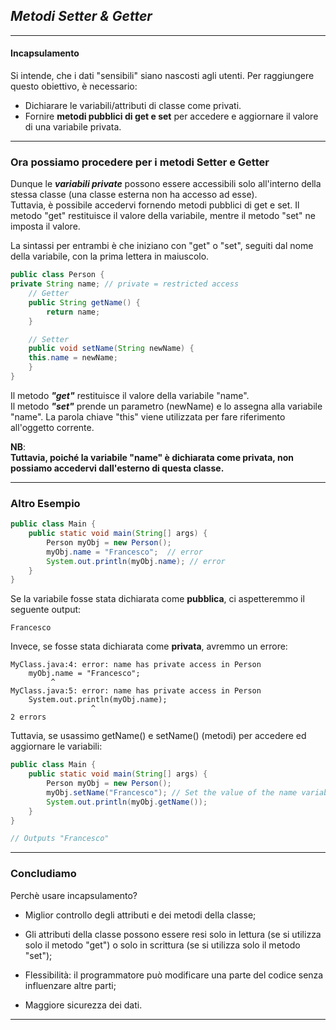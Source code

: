 ## _**Metodi Setter & Getter**_ 
***
#### Incapsulamento
Si intende, che i dati "sensibili" siano nascosti agli utenti. Per raggiungere questo obiettivo, è necessario:

- Dichiarare le variabili/attributi di classe come privati.
- Fornire **metodi pubblici di get e set** per accedere e aggiornare il valore di una variabile privata.
***
### Ora possiamo procedere per i metodi Setter e Getter
Dunque le **_variabili private_** possono essere accessibili solo all'interno 
della stessa classe (una classe esterna non ha accesso ad esse). \
Tuttavia, è possibile accedervi fornendo metodi pubblici di get e set.
Il metodo "get" restituisce il valore 
della variabile, mentre il metodo "set" ne imposta il valore.

La sintassi per entrambi è che iniziano con "get" o "set", seguiti dal nome della variabile, con la prima lettera in maiuscolo.
``` Java
public class Person {
private String name; // private = restricted access
    // Getter
    public String getName() {
        return name;
    }

    // Setter
    public void setName(String newName) {
    this.name = newName;
    }
}
```

Il metodo **_"get"_** restituisce il valore della variabile "name".
\
Il metodo **_"set"_** prende un parametro (newName) e lo assegna alla variabile "name". La parola chiave "this" viene utilizzata per fare riferimento all'oggetto corrente.


**NB**: \
**Tuttavia, poiché la variabile "name" è dichiarata come privata, non possiamo accedervi dall'esterno di questa classe.**
***
### Altro Esempio
``` Java
public class Main {
    public static void main(String[] args) {
        Person myObj = new Person();
        myObj.name = "Francesco";  // error
        System.out.println(myObj.name); // error
    }
}
```
Se la variabile fosse stata dichiarata come **pubblica**, ci aspetteremmo il seguente output:

``` Output
Francesco
```

Invece, se fosse stata dichiarata come **privata**, avremmo un errore:

``` Code
MyClass.java:4: error: name has private access in Person
    myObj.name = "Francesco";
         ^
MyClass.java:5: error: name has private access in Person
    System.out.println(myObj.name);
                  ^
2 errors 
```
Tuttavia, se usassimo getName() e setName() (metodi) per accedere ed aggiornare le variabili:
``` Java
public class Main {
    public static void main(String[] args) {
        Person myObj = new Person();
        myObj.setName("Francesco"); // Set the value of the name variable to "Francesco"
        System.out.println(myObj.getName());
    }
}

// Outputs "Francesco"
```
***
### Concludiamo
Perchè usare incapsulamento?

- Miglior controllo degli attributi e dei metodi della classe;
- Gli attributi della classe possono essere resi solo in lettura (se si utilizza solo il metodo "get") o solo in scrittura (se si utilizza solo il metodo "set");
  
- Flessibilità: il programmatore può modificare una parte del codice senza influenzare altre parti;
 
- Maggiore sicurezza dei dati.
***